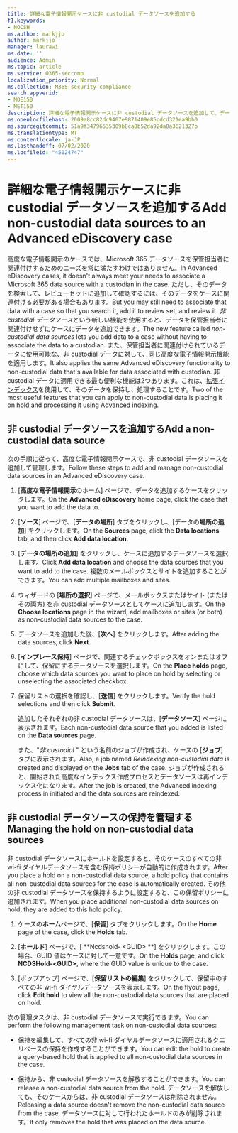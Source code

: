 ```yaml
---
title: 詳細な電子情報開示ケースに非 custodial データソースを追加する
f1.keywords:
- NOCSH
ms.author: markjjo
author: markjjo
manager: laurawi
ms.date: ''
audience: Admin
ms.topic: article
ms.service: O365-seccomp
localization_priority: Normal
ms.collection: M365-security-compliance
search.appverid:
- MOE150
- MET150
description: 詳細な電子情報開示ケースに非 custodial データソースを追加して、データソースにホールドを配置することができます。 非 custodial データソースは再インデックス化であるため、部分的にインデックスが作成されていると見なされたコンテンツはすべて再処理され、完全かつ迅速に検索できるようになります。
ms.openlocfilehash: 2009a8cc82dc9407e9871409e85cdcd321ea9bb0
ms.sourcegitcommit: 51a9f34796535309b8ca8b52da92da0a3621327b
ms.translationtype: MT
ms.contentlocale: ja-JP
ms.lasthandoff: 07/02/2020
ms.locfileid: "45024747"
---
```

# <a name="add-non-custodial-data-sources-to-an-advanced-ediscovery-case"></a><span data-ttu-id="4f6c2-104">詳細な電子情報開示ケースに非 custodial データソースを追加する</span><span class="sxs-lookup"><span data-stu-id="4f6c2-104">Add non-custodial data sources to an Advanced eDiscovery case</span></span>

<span data-ttu-id="4f6c2-105">高度な電子情報開示のケースでは、Microsoft 365 データソースを保管担当者に関連付けするためのニーズを常に満たすわけではありません。</span><span class="sxs-lookup"><span data-stu-id="4f6c2-105">In Advanced eDiscovery cases, it doesn't always meet your needs to associate a Microsoft 365 data source with a custodian in the case.</span></span> <span data-ttu-id="4f6c2-106">ただし、そのデータを検索して、レビューセットに追加して確認するには、そのデータをケースに関連付ける必要がある場合もあります。</span><span class="sxs-lookup"><span data-stu-id="4f6c2-106">But you may still need to associate that data with a case so that you search it, add it to review set, and review it.</span></span> <span data-ttu-id="4f6c2-107">*非 custodial データソース*という新しい機能を使用すると、データを保管担当者に関連付けせずにケースにデータを追加できます。</span><span class="sxs-lookup"><span data-stu-id="4f6c2-107">The new feature called *non-custodial data sources* lets you add data to a case without having to associate the data to a custodian.</span></span> <span data-ttu-id="4f6c2-108">また、保管担当者に関連付けられているデータに使用可能な、非 custodial データに対して、同じ高度な電子情報開示機能を適用します。</span><span class="sxs-lookup"><span data-stu-id="4f6c2-108">It also applies the same Advanced eDiscovery functionality to non-custodial data that's available for data associated with custodian.</span></span> <span data-ttu-id="4f6c2-109">非 custodial データに適用できる最も便利な機能は2つあります。これは、[拡張インデックス](indexing-custodian-data.md)を使用して、そのデータを保持し、処理することです。</span><span class="sxs-lookup"><span data-stu-id="4f6c2-109">Two of the most useful features that you can apply to non-custodial data is placing it on hold and processing it using [Advanced indexing](indexing-custodian-data.md).</span></span>

## <a name="add-a-non-custodial-data-source"></a><span data-ttu-id="4f6c2-110">非 custodial データソースを追加する</span><span class="sxs-lookup"><span data-stu-id="4f6c2-110">Add a non-custodial data source</span></span>

<span data-ttu-id="4f6c2-111">次の手順に従って、高度な電子情報開示ケースで、非 custodial データソースを追加して管理します。</span><span class="sxs-lookup"><span data-stu-id="4f6c2-111">Follow these steps to add and manage non-custodial data sources in an Advanced eDiscovery case.</span></span>

1. <span data-ttu-id="4f6c2-112">[**高度な電子情報開示**のホーム] ページで、データを追加するケースをクリックします。</span><span class="sxs-lookup"><span data-stu-id="4f6c2-112">On the **Advanced eDiscovery** home page, click the case that you want to add the data to.</span></span>

2. <span data-ttu-id="4f6c2-113">[**ソース**] ページで、[**データの場所**] タブをクリックし、[データの**場所の追加**] をクリックします。</span><span class="sxs-lookup"><span data-stu-id="4f6c2-113">On the **Sources** page, click the **Data locations** tab, and then click **Add data location**.</span></span>

3. <span data-ttu-id="4f6c2-114">[**データの場所の追加**] をクリックし、ケースに追加するデータソースを選択します。</span><span class="sxs-lookup"><span data-stu-id="4f6c2-114">Click **Add data location** and choose the data sources that you want to add to the case.</span></span> <span data-ttu-id="4f6c2-115">複数のメールボックスとサイトを追加することができます。</span><span class="sxs-lookup"><span data-stu-id="4f6c2-115">You can add multiple mailboxes and sites.</span></span>

4. <span data-ttu-id="4f6c2-116">ウィザードの [**場所の選択**] ページで、メールボックスまたはサイト (またはその両方) を非 custodial データソースとしてケースに追加します。</span><span class="sxs-lookup"><span data-stu-id="4f6c2-116">On the **Choose locations** page in the wizard, add mailboxes or sites (or both) as non-custodial data sources to the case.</span></span>

5. <span data-ttu-id="4f6c2-117">データソースを追加した後、[**次へ**] をクリックします。</span><span class="sxs-lookup"><span data-stu-id="4f6c2-117">After adding the data sources, click **Next**.</span></span>

6. <span data-ttu-id="4f6c2-118">[**インプレース保持**] ページで、関連するチェックボックスをオンまたはオフにして、保留にするデータソースを選択します。</span><span class="sxs-lookup"><span data-stu-id="4f6c2-118">On the **Place holds** page, choose which data sources you want to place on hold by selecting or unselecting the associated checkbox.</span></span>

7. <span data-ttu-id="4f6c2-119">保留リストの選択を確認し、[**送信**] をクリックします。</span><span class="sxs-lookup"><span data-stu-id="4f6c2-119">Verify the hold selections and then click **Submit**.</span></span>

   <span data-ttu-id="4f6c2-120">追加したそれぞれの非 custodial データソースは、[**データソース**] ページに表示されます。</span><span class="sxs-lookup"><span data-stu-id="4f6c2-120">Each non-custodial data source that you added is listed on the **Data sources** page.</span></span>

   <span data-ttu-id="4f6c2-121">また、"*非 custodial* " という名前のジョブが作成され、ケースの [**ジョブ**] タブに表示されます。</span><span class="sxs-lookup"><span data-stu-id="4f6c2-121">Also, a job named *Reindexing non-custodial data* is created and displayed on the **Jobs** tab of the case.</span></span> <span data-ttu-id="4f6c2-122">ジョブが作成されると、開始された高度なインデックス作成プロセスとデータソースは再インデックス化になります。</span><span class="sxs-lookup"><span data-stu-id="4f6c2-122">After the job is created, the Advanced indexing process in initiated and the data sources are reindexed.</span></span>

## <a name="managing-the-hold-on-non-custodial-data-sources"></a><span data-ttu-id="4f6c2-123">非 custodial データソースの保持を管理する</span><span class="sxs-lookup"><span data-stu-id="4f6c2-123">Managing the hold on non-custodial data sources</span></span>

<span data-ttu-id="4f6c2-124">非 custodial データソースにホールドを設定すると、そのケースのすべての非 wi-fi ダイヤルデータソースを含む保持ポリシーが自動的に作成されます。</span><span class="sxs-lookup"><span data-stu-id="4f6c2-124">After you place a hold on a non-custodial data source, a hold policy that contains all non-custodial data sources for the case is automatically created.</span></span> <span data-ttu-id="4f6c2-125">その他の非 custodial データソースを保持するように設定すると、この保留ポリシーに追加されます。</span><span class="sxs-lookup"><span data-stu-id="4f6c2-125">When you place additional non-custodial data sources on hold, they are added to this hold policy.</span></span>

1. <span data-ttu-id="4f6c2-126">ケースの**ホーム**ページで、[**保留**] タブをクリックします。</span><span class="sxs-lookup"><span data-stu-id="4f6c2-126">On the **Home** page of the case, click the **Holds** tab.</span></span>

2. <span data-ttu-id="4f6c2-127">[**ホールド**] ページで、[ \*\*Ncdshold- \<GUID\> \*\*] をクリックします。この場合、GUID 値はケースに対して一意です。</span><span class="sxs-lookup"><span data-stu-id="4f6c2-127">On the **Holds** page, and click **NCDSHold-\<GUID\>**, where the GUID value is unique to the case.</span></span>

3. <span data-ttu-id="4f6c2-128">[ポップアップ] ページで、[**保留リストの編集**] をクリックして、保留中のすべての非 wi-fi ダイヤルデータソースを表示します。</span><span class="sxs-lookup"><span data-stu-id="4f6c2-128">On the flyout page, click **Edit hold** to view all the non-custodial data sources that are placed on hold.</span></span>

<span data-ttu-id="4f6c2-129">次の管理タスクは、非 custodial データソースで実行できます。</span><span class="sxs-lookup"><span data-stu-id="4f6c2-129">You can perform the following management task on non-custodial data sources:</span></span>

- <span data-ttu-id="4f6c2-130">保持を編集して、すべての非 wi-fi ダイヤルデータソースに適用されるクエリベースの保持を作成することができます。</span><span class="sxs-lookup"><span data-stu-id="4f6c2-130">You can edit the hold to create a query-based hold that is applied to all non-custodial data sources in the case.</span></span>

- <span data-ttu-id="4f6c2-131">保持から、非 custodial データソースを解放することができます。</span><span class="sxs-lookup"><span data-stu-id="4f6c2-131">You can release a non-custodial data source from the hold.</span></span> <span data-ttu-id="4f6c2-132">データソースを解放しても、そのケースからは、非 custodial データソースは削除されません。</span><span class="sxs-lookup"><span data-stu-id="4f6c2-132">Releasing a data source doesn't remove the non-custodial data source from the case.</span></span> <span data-ttu-id="4f6c2-133">データソースに対して行われたホールドのみが削除されます。</span><span class="sxs-lookup"><span data-stu-id="4f6c2-133">It only removes the hold that was placed on the data source.</span></span>
